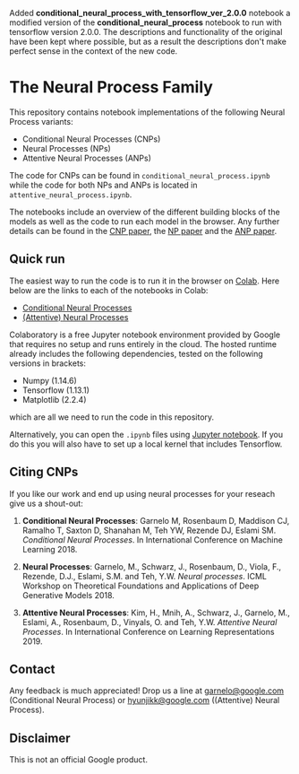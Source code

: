 Added **conditional_neural_process_with_tensorflow_ver_2.0.0** notebook a modified version of the **conditional_neural_process** notebook to run with tensorflow version 2.0.0. The descriptions and functionality of the original have been kept where possible, but as a result the descriptions don't make perfect sense in the context of the new code. 


# The Neural Process Family

This repository contains notebook implementations of the following Neural Process variants:

*   Conditional Neural Processes (CNPs)
*   Neural Processes (NPs)
*   Attentive Neural Processes (ANPs)

The code for CNPs can be found in `conditional_neural_process.ipynb` while the
code for both NPs and ANPs is located in `attentive_neural_process.ipynb`.

The
notebooks include an overview of the different building blocks of the models
as well as the code to run each model in the browser. Any further details
can be found in the [CNP paper](https://arxiv.org/pdf/1807.01613.pdf), the
[NP paper](https://arxiv.org/pdf/1807.01622.pdf) and the
[ANP paper](https://arxiv.org/pdf/1901.05761.pdf).

## Quick run

The easiest way to run the code is to run it in the browser on [Colab](https://colab.sandbox.google.com). 
Here below are the links to each of the notebooks in Colab:

* [Conditional Neural Processes](https://colab.sandbox.google.com/github/deepmind/neural-processes/blob/master/conditional_neural_process.ipynb)
* [(Attentive) Neural Processes](https://colab.sandbox.google.com/github/deepmind/neural-processes/blob/master/attentive_neural_process.ipynb)

Colaboratory is a free Jupyter notebook environment provided by Google that requires no setup and runs entirely
in the cloud. The hosted runtime already includes the following dependencies, tested on the following versions in brackets:

*   Numpy (1.14.6)
*   Tensorflow (1.13.1)
*   Matplotlib (2.2.4)

which are all we need to run the code in this repository.

Alternatively, you can open the `.ipynb` files using
[Jupyter notebook](http://jupyter.org/install.html). If you do this you will
also have to set up a local kernel that includes Tensorflow.

## Citing CNPs

If you like our work and end up using neural processes for your reseach give us a shout-out:

1. **Conditional Neural Processes**: Garnelo M, Rosenbaum D, Maddison CJ, Ramalho T, Saxton D, Shanahan M, Teh YW,
Rezende DJ, Eslami SM. *Conditional Neural Processes*. In International Conference
on Machine Learning 2018.

1. **Neural Processes**: Garnelo, M., Schwarz, J., Rosenbaum, D., Viola, F., Rezende, D.J., Eslami, S.M. and Teh, Y.W. *Neural processes*. ICML Workshop on Theoretical Foundations and Applications of Deep Generative Models 2018.

1. **Attentive Neural Processes**: Kim, H., Mnih, A., Schwarz, J., Garnelo, M., Eslami, A., Rosenbaum, D., Vinyals, O. and Teh, Y.W. *Attentive Neural Processes*. In International Conference on Learning Representations 2019.

## Contact

Any feedback is much appreciated! Drop us a line at garnelo@google.com (Conditional Neural Process) or hyunjikk@google.com ((Attentive) Neural Process).

## Disclaimer

This is not an official Google product.
